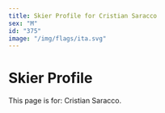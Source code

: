 ```yaml
---
title: Skier Profile for Cristian Saracco
sex: "M"
id: "375"
image: "/img/flags/ita.svg" 
---
```


# Skier Profile

This page is for: Cristian Saracco.
    